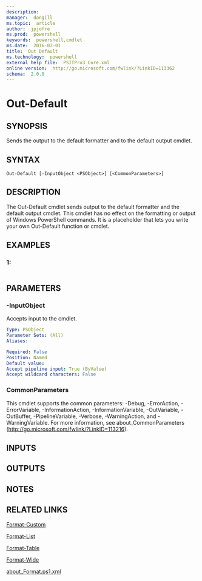 ```yaml
---
description:  
manager:  dongill
ms.topic:  article
author:  jpjofre
ms.prod:  powershell
keywords:  powershell,cmdlet
ms.date:  2016-07-01
title:  Out Default
ms.technology:  powershell
external help file:  PSITPro3_Core.xml
online version:  http://go.microsoft.com/fwlink/?LinkID=113362
schema:  2.0.0
---
```



# Out-Default
## SYNOPSIS
Sends the output to the default formatter and to the default output cmdlet.
## SYNTAX

```
Out-Default [-InputObject <PSObject>] [<CommonParameters>]
```

## DESCRIPTION
The Out-Default cmdlet sends output to the default formatter and the default output cmdlet.
This cmdlet has no effect on the formatting or output of Windows PowerShell commands.
It is a placeholder that lets you write your own Out-Default function or cmdlet.
## EXAMPLES

### 1:
```

```

## PARAMETERS

### -InputObject
Accepts input to the cmdlet.

```yaml
Type: PSObject
Parameter Sets: (All)
Aliases: 

Required: False
Position: Named
Default value: 
Accept pipeline input: True (ByValue)
Accept wildcard characters: False
```

### CommonParameters
This cmdlet supports the common parameters: -Debug, -ErrorAction, -ErrorVariable, -InformationAction, -InformationVariable, -OutVariable, -OutBuffer, -PipelineVariable, -Verbose, -WarningAction, and -WarningVariable. For more information, see about_CommonParameters (http://go.microsoft.com/fwlink/?LinkID=113216).
## INPUTS

## OUTPUTS

## NOTES

## RELATED LINKS

[Format-Custom](http://technet.microsoft.com/library/hh849966.aspx)

[Format-List](http://technet.microsoft.com/library/hh849957.aspx)

[Format-Table](http://technet.microsoft.com/library/hh849892.aspx)

[Format-Wide](http://technet.microsoft.com/library/hh849918.aspx)

[about_Format.ps1.xml](http://technet.microsoft.com/library/hh847831.aspx)

